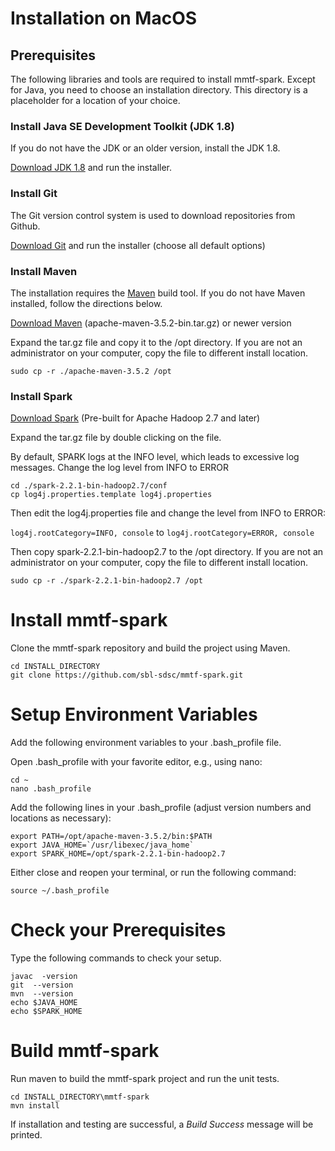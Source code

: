 # Installation on MacOS

## Prerequisites
The following libraries and tools are required to install mmtf-spark. Except for Java, you need to choose an installation directory. This directory is a placeholder for a location of your choice.

### Install Java SE Development Toolkit (JDK 1.8)
If you do not have the JDK or an older version, install the JDK 1.8.

[Download JDK 1.8](http://www.oracle.com/technetwork/java/javase/downloads/jdk8-downloads-2133151.html) and run the installer.

### Install Git
The Git version control system is used to download repositories from Github.

[Download Git](https://git-scm.com/download/mac) and run the installer (choose all default options)

### Install Maven
The installation requires the [Maven](http://maven.apache.org/guides/getting-started/index.html#What_is_Maven) build tool. If you do not have Maven installed, follow the directions below.

[Download Maven](http://maven.apache.org/download.cgi) (apache-maven-3.5.2-bin.tar.gz) or newer version

Expand the tar.gz file and copy it to the /opt directory. If you are not an administrator on your computer, copy the file to different install location.

```
sudo cp -r ./apache-maven-3.5.2 /opt
```

### Install Spark
[Download Spark](http://spark.apache.org/downloads.html) (Pre-built for Apache Hadoop 2.7 and later)

Expand the tar.gz file by double clicking on the file.

By default, SPARK logs at the INFO level, which leads to excessive log messages. Change the log level from INFO to ERROR

```
cd ./spark-2.2.1-bin-hadoop2.7/conf
cp log4j.properties.template log4j.properties
```

Then edit the log4j.properties file and change the level from INFO to ERROR:

`log4j.rootCategory=INFO, console` to `log4j.rootCategory=ERROR, console`


Then copy spark-2.2.1-bin-hadoop2.7 to the /opt directory. If you are not an administrator on your computer, copy the file to different install location.

``` 
sudo cp -r ./spark-2.2.1-bin-hadoop2.7 /opt
```

# Install mmtf-spark
Clone the mmtf-spark repository and build the project using Maven.
```
cd INSTALL_DIRECTORY
git clone https://github.com/sbl-sdsc/mmtf-spark.git
```

# Setup Environment Variables
Add the following environment variables to your .bash_profile file.

Open .bash_profile with your favorite editor, e.g., using nano:

```
cd ~
nano .bash_profile

```

Add the following lines in your .bash_profile (adjust version numbers and locations as necessary):

```
export PATH=/opt/apache-maven-3.5.2/bin:$PATH
export JAVA_HOME=`/usr/libexec/java_home`
export SPARK_HOME=/opt/spark-2.2.1-bin-hadoop2.7

```

Either close and reopen your terminal, or run the following command:

```
source ~/.bash_profile
```

# Check your Prerequisites
Type the following commands to check your setup.
```
javac  -version
git  --version
mvn  --version
echo $JAVA_HOME
echo $SPARK_HOME
```

# Build mmtf-spark
Run maven to build the mmtf-spark project and run the unit tests.
```
cd INSTALL_DIRECTORY\mmtf-spark
mvn install
```

If installation and testing are successful, a *Build Success* message will be printed.